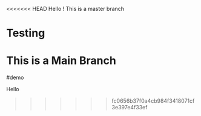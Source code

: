 <<<<<<< HEAD
Hello ! This is a master branch

# Testing

This is a Main Branch
=======
#demo

Hello
>>>>>>> fc0656b37f0a4cb984f3418071cf3e397e4f33ef
